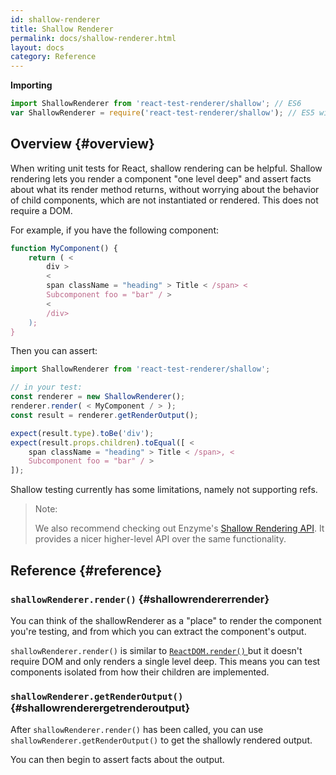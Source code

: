 ```yaml
---
id: shallow-renderer
title: Shallow Renderer
permalink: docs/shallow-renderer.html
layout: docs
category: Reference
---
```


**Importing**

``` javascript
import ShallowRenderer from 'react-test-renderer/shallow'; // ES6
var ShallowRenderer = require('react-test-renderer/shallow'); // ES5 with npm
```

## Overview {#overview}

When writing unit tests for React, shallow rendering can be helpful. Shallow rendering lets you render a component "one level deep" and assert facts about what its render method returns, without worrying about the behavior of child components, which are not instantiated or rendered. This does not require a DOM.

For example, if you have the following component:

``` javascript
function MyComponent() {
    return ( <
        div >
        <
        span className = "heading" > Title < /span> <
        Subcomponent foo = "bar" / >
        <
        /div>
    );
}
```

Then you can assert:

``` javascript
import ShallowRenderer from 'react-test-renderer/shallow';

// in your test:
const renderer = new ShallowRenderer();
renderer.render( < MyComponent / > );
const result = renderer.getRenderOutput();

expect(result.type).toBe('div');
expect(result.props.children).toEqual([ <
    span className = "heading" > Title < /span>, <
    Subcomponent foo = "bar" / >
]);
```

Shallow testing currently has some limitations, namely not supporting refs.

> Note:
>
> We also recommend checking out Enzyme's [Shallow Rendering API](https://airbnb.io/enzyme/docs/api/shallow.html). It provides a nicer higher-level API over the same functionality.

## Reference {#reference}

### `shallowRenderer.render()` {#shallowrendererrender}

You can think of the shallowRenderer as a "place" to render the component you're testing, and from which you can extract the component's output.

`shallowRenderer.render()` is similar to [ `ReactDOM.render()` ](/docs/react-dom.html#render) but it doesn't require DOM and only renders a single level deep. This means you can test components isolated from how their children are implemented.

### `shallowRenderer.getRenderOutput()` {#shallowrenderergetrenderoutput}

After `shallowRenderer.render()` has been called, you can use `shallowRenderer.getRenderOutput()` to get the shallowly rendered output.

You can then begin to assert facts about the output.
